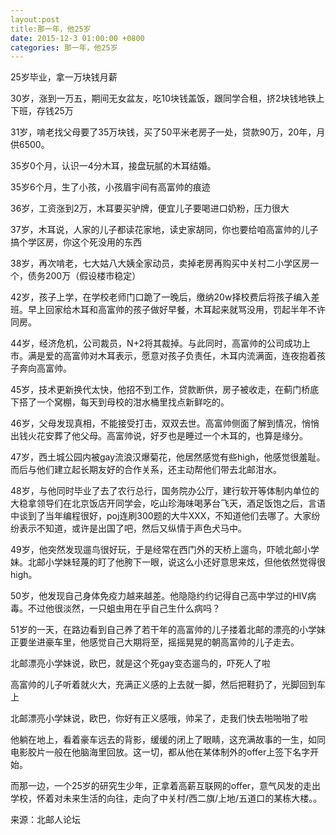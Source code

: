 ```yaml
---
layout:post
title:那一年，他25岁
date: 2015-12-3 01:00:00 +0800
categories: 那一年，他25岁
---
```


25岁毕业，拿一万块钱月薪

30岁，涨到一万五，期间无女盆友，吃10块钱盖饭，跟同学合租，挤2块钱地铁上下班，存钱25万

31岁，啃老找父母要了35万块钱，买了50平米老房子一处，贷款90万，20年，月供6500。

35岁0个月，认识一4分木耳，接盘玩腻的木耳结婚。

35岁6个月，生了小孩，小孩眉宇间有高富帅的痕迹

36岁，工资涨到2万，木耳要买驴牌，便宜儿子要喝进口奶粉，压力很大

37岁，木耳说，人家的儿子都读花家地，读史家胡同，你也要给咱高富帅的儿子搞个学区房，你这个死没用的东西

38岁，再次啃老，七大姑八大姨全家动员，卖掉老房再购买中关村二小学区房一个，债务200万（假设楼市稳定）

42岁，孩子上学，在学校老师门口跪了一晚后，缴纳20w择校费后将孩子编入差班。早上回家给木耳和高富帅的孩子做好早餐，木耳起来就骂没用，罚起半年不许同房。

44岁，经济危机，公司裁员，N+2将其裁掉。与此同时，高富帅的公司成功上市。满是爱的高富帅对木耳表示，愿意对孩子负责任，木耳内流满面，连夜抱着孩子奔向高富帅。

45岁，技术更新换代太快，他招不到工作，贷款断供，房子被收走，在蓟门桥底下搭了一个窝棚，每天到母校的泔水桶里找点新鲜吃的。

46岁，父母发现真相，不能接受打击，双双去世。高富帅侧面了解到情况，悄悄出钱火花安葬了他父母。高富帅说，好歹也是睡过一个木耳的，也算是缘分。

47岁，西土城公园内被gay流浪汉爆菊花，他居然感觉有些high，他感觉很羞耻。而后与他们建立起长期友好的合作关系，还主动帮他们带去北邮泔水。

48岁，与他同时毕业了去了农行总行，国务院办公厅，建行软开等体制内单位的大稳拿领导们在北京饭店开同学会，吃山珍海味喝茅台飞天，酒足饭饱之后，言语 中谈到了当年编程很好，poj连刷300题的大牛XXX，不知道他们去哪了。大家纷纷表示不知道，或许是出国了吧，然后又纵情于声色犬马中。

49岁，他突然发现遛鸟很好玩，于是经常在西门外的天桥上遛鸟，吓唬北邮小学妹。北邮小学妹轻蔑的盯了他胯下一眼，说这么小还好意思来炫，但他依然觉得很high。

50岁，他发现自己身体免疫力越来越差。他隐隐约约记得自己高中学过的HIV病毒。不过他很淡然，一只蛆虫用在乎自己生什么病吗？

51岁的一天，在路边看到自己养了若干年的高富帅的儿子搂着北邮的漂亮的小学妹正要坐进豪车里，他感觉自己大期将至，摇摇晃晃的朝高富帅的儿子走去。

北邮漂亮小学妹说，欧巴，就是这个死gay变态遛鸟的，吓死人了啦

高富帅的儿子听着就火大，充满正义感的上去就一脚，然后把鞋扔了，光脚回到车上

北邮漂亮小学妹说，欧巴，你好有正义感哦，帅呆了，走我们快去啪啪啪了啦

他躺在地上，看着豪车远去的背影，缓缓的闭上了眼睛，这充满故事的一生，如同电影胶片一般在他脑海里回放。这一切，都从他在某体制外的offer上签下名字开始。

而那一边，一个25岁的研究生少年，正拿着高薪互联网的offer，意气风发的走出学校，怀着对未来生活的向往，走向了中关村/西二旗/上地/五道口的某栋大楼。。

来源：北邮人论坛